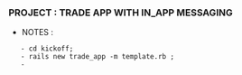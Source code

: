 ### PROJECT : TRADE APP WITH IN_APP MESSAGING





* NOTES :

```
   - cd kickoff;
   - rails new trade_app -m template.rb ;
   - 
```